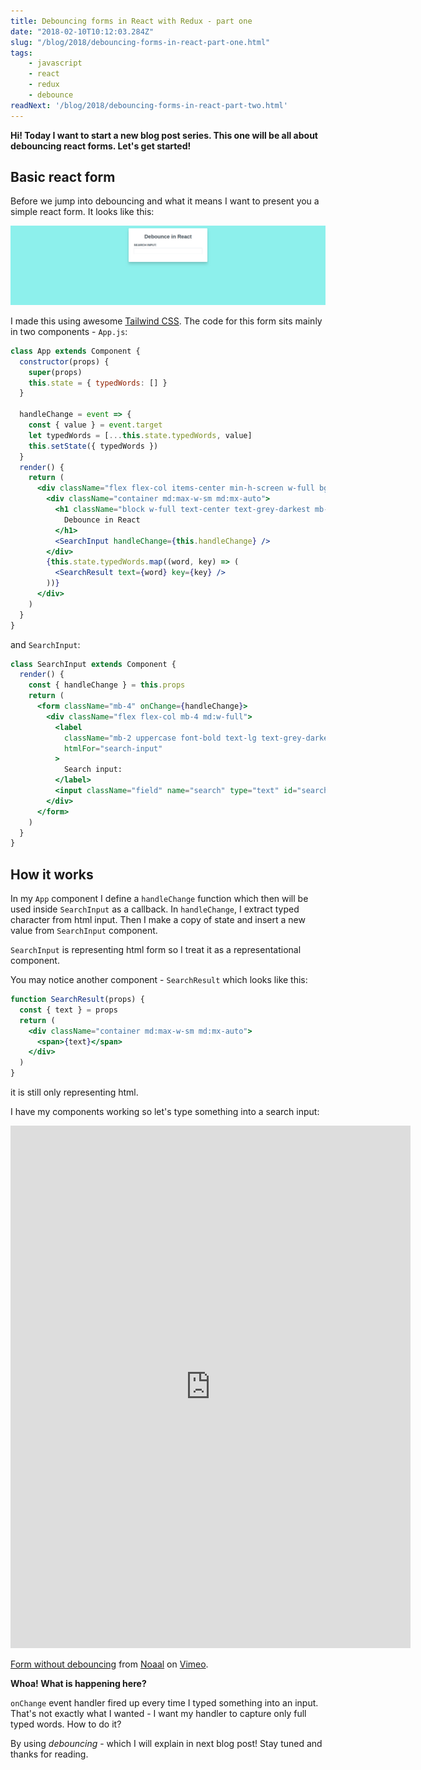 ```yaml
---
title: Debouncing forms in React with Redux - part one
date: "2018-02-10T10:12:03.284Z"
slug: "/blog/2018/debouncing-forms-in-react-part-one.html"
tags:
    - javascript
    - react
    - redux
    - debounce
readNext: '/blog/2018/debouncing-forms-in-react-part-two.html'
---
```


**Hi! Today I want to start a new blog post series. This one will be all about debouncing react forms.
Let's get started!**

## Basic react form

Before we jump into debouncing and what it means I want to present you a simple react form. It looks
like this:

![image](./form.png)

I made this using awesome [Tailwind CSS](https://tailwindcss.com/). The code for this form sits mainly
in two components - `App.js`:

```jsx
class App extends Component {
  constructor(props) {
    super(props)
    this.state = { typedWords: [] }
  }

  handleChange = event => {
    const { value } = event.target
    let typedWords = [...this.state.typedWords, value]
    this.setState({ typedWords })
  }
  render() {
    return (
      <div className="flex flex-col items-center min-h-screen w-full bg-teal-lighter bg-repeat">
        <div className="container md:max-w-sm md:mx-auto">
          <h1 className="block w-full text-center text-grey-darkest mb-6">
            Debounce in React
          </h1>
          <SearchInput handleChange={this.handleChange} />
        </div>
        {this.state.typedWords.map((word, key) => (
          <SearchResult text={word} key={key} />
        ))}
      </div>
    )
  }
}
```

and `SearchInput`:

```jsx
class SearchInput extends Component {
  render() {
    const { handleChange } = this.props
    return (
      <form className="mb-4" onChange={handleChange}>
        <div className="flex flex-col mb-4 md:w-full">
          <label
            className="mb-2 uppercase font-bold text-lg text-grey-darkest"
            htmlFor="search-input"
          >
            Search input:
          </label>
          <input className="field" name="search" type="text" id="search" />
        </div>
      </form>
    )
  }
}
```

## How it works

In my `App` component I define a `handleChange` function which then will be used inside `SearchInput`
as a callback. In `handleChange`, I extract typed character from html input. Then I make a copy of state
and insert a new value from `SearchInput` component.

`SearchInput` is representing html form so I treat it as a representational component.

You may notice another component - `SearchResult` which looks like this:

```jsx
function SearchResult(props) {
  const { text } = props
  return (
    <div className="container md:max-w-sm md:mx-auto">
      <span>{text}</span>
    </div>
  )
}
```

it is still only representing html.

I have my components working so let's type something into a search input:

<iframe src="https://player.vimeo.com/video/255154770" width="640" height="836" frameborder="0" webkitallowfullscreen mozallowfullscreen allowfullscreen></iframe>
<p><a href="https://vimeo.com/255154770">Form without debouncing</a> from <a href="https://vimeo.com/user12996532">Noaal</a> on <a href="https://vimeo.com">Vimeo</a>.</p>

**Whoa! What is happening here?**

`onChange` event handler fired up every time I typed something into an
input. That's not exactly what I wanted - I want my handler to capture only full typed words. How to
do it?

By using _debouncing_ - which I will explain in next blog post! Stay tuned and thanks for reading.
